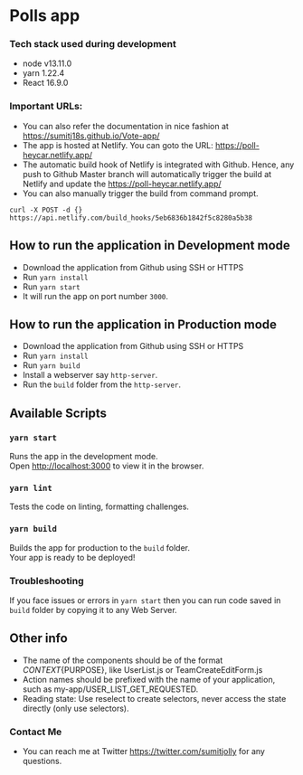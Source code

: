# Polls app

### Tech stack used during development

- node v13.11.0
- yarn 1.22.4
- React 16.9.0

### Important URLs:

- You can also refer the documentation in nice fashion at https://sumitj18s.github.io/Vote-app/
- The app is hosted at Netlify. You can goto the URL: https://poll-heycar.netlify.app/
- The automatic build hook of Netlify is integrated with Github. Hence, any push to Github Master branch will automatically trigger the build at Netlify and update the https://poll-heycar.netlify.app/
- You can also manually trigger the build from command prompt.

```
curl -X POST -d {} https://api.netlify.com/build_hooks/5eb6836b1842f5c8280a5b38
```

## How to run the application in Development mode

- Download the application from Github using SSH or HTTPS
- Run `yarn install`
- Run `yarn start`
- It will run the app on port number `3000`.

## How to run the application in Production mode

- Download the application from Github using SSH or HTTPS
- Run `yarn install`
- Run `yarn build`
- Install a webserver say `http-server`.
- Run the `build` folder from the `http-server`.

## Available Scripts

### `yarn start`

Runs the app in the development mode.<br>
Open [http://localhost:3000](http://localhost:3000) to view it in the browser.

### `yarn lint`

Tests the code on linting, formatting challenges.

### `yarn build`

Builds the app for production to the `build` folder.<br> Your app is ready to be deployed!

### Troubleshooting

If you face issues or errors in `yarn start` then you can run code saved in `build` folder by copying it to any Web Server.

## Other info

- The name of the components should be of the format ${CONTEXT}${PURPOSE}, like UserList.js or TeamCreateEditForm.js
- Action names should be prefixed with the name of your application, such as my-app/USER_LIST_GET_REQUESTED.
- Reading state: Use reselect to create selectors, never access the state directly (only use selectors).

### Contact Me

- You can reach me at Twitter https://twitter.com/sumitjolly for any questions.
